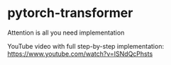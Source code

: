 # pytorch-transformer
Attention is all you need implementation

YouTube video with full step-by-step implementation: https://www.youtube.com/watch?v=ISNdQcPhsts
